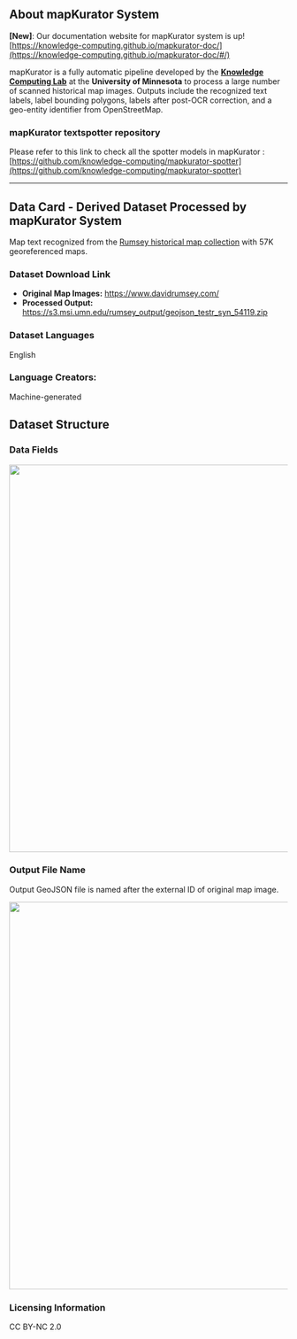 
## About mapKurator System

**[New]**: Our documentation website for mapKurator system is up! [https://knowledge-computing.github.io/mapkurator-doc/](https://knowledge-computing.github.io/mapkurator-doc/#/)

mapKurator is a fully automatic pipeline developed by the [**Knowledge Computing Lab**](https://knowledge-computing.github.io/) at the **University of Minnesota** to process a large number of scanned historical map images. Outputs include the recognized text labels, label bounding polygons, labels after post-OCR correction, and a geo-entity identifier from OpenStreetMap.

### mapKurator textspotter repository
Please refer to this link to check all the spotter models in mapKurator : [https://github.com/knowledge-computing/mapkurator-spotter](https://github.com/knowledge-computing/mapkurator-spotter)

---------

## Data Card - Derived Dataset Processed by mapKurator System 

Map text recognized from the [Rumsey historical map collection](https://www.davidrumsey.com/) with 57K georeferenced maps. 

### Dataset Download Link

- **Original Map Images:**  https://www.davidrumsey.com/
- **Processed Output:** https://s3.msi.umn.edu/rumsey_output/geojson_testr_syn_54119.zip

### Dataset Languages

English

### Language Creators:

Machine-generated

## Dataset Structure

### Data Fields

<img src="https://user-images.githubusercontent.com/5383572/188784909-10cd04fd-4b61-4205-a563-33d20f9026db.png" width="700">

### Output File Name

Output GeoJSON file is named after the external ID of original map image.

<img src="https://user-images.githubusercontent.com/5383572/188785367-446690fd-76fc-47db-b2ae-a1fac4fc61d6.png" width="700">

### Licensing Information

CC BY-NC 2.0

